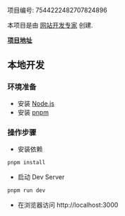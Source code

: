 # 

项目编号: 7544222482707824896

本项目是由 [网站开发专家](https://space.coze.cn/) 创建.

[**项目地址**](https://space.coze.cn/task/7544222482707824896)

## 本地开发

### 环境准备

- 安装 [Node.js](https://nodejs.org/en)
- 安装 [pnpm](https://pnpm.io/installation)

### 操作步骤

- 安装依赖

```sh
pnpm install
```

- 启动 Dev Server

```sh
pnpm run dev
```

- 在浏览器访问 http://localhost:3000
